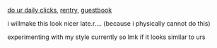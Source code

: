 [do ur daily clicks](https://arab.org/click-to-help/palestine/), [rentry](https://rentry.co/kngels), [guestbook](https://acheron.123guestbook.com)

i willmake this look nicer late.r....
(because i physically cannot do this)

experimenting with my style currently so lmk if it looks similar to urs
